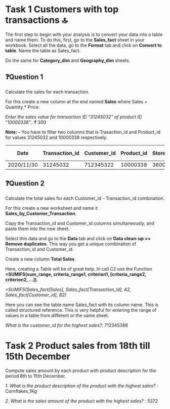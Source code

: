 # Task 1 Customers with top transactions :top:

The first step to begin with your analysis is to convert your data into a table and name them. To do this, first, go to the **Sales_fact** sheet in your workbook. Select all the data, go to the **Format** tab and click on **Convert to table**. Name the table as Sales_fact.

Do the same for **Category_dim** and **Geography_dim** sheets.

## ❓Question 1 
Calculate the sales for each transaction.

For this create a new column at the end named **Sales** where Sales = Quantity * Price.

_Enter the sales value for transaction ID “31245032” of product ID “10000338”._: ₹ 300

**Note: -** You have to filter two columns that is Trasaction_id and Product_id for values 31245032 and 10000338 respectively.

| Date       | Transaction_id | Customer_id | Product_id | Store_id |	Quantity | Price (INR) | Sales |
|------------|----------------|-------------|------------|----------|----------|-------------|-------|
| 2020/11/30 |    31245032    |  712345322  |  10000338  |  36002   |   3.00   |   100.00    | 	300  |

## ❓Question 2
Calculate the total sales for each Customer_id - Transaction_id combination.

For this create a new worksheet and name it **Sales_by_Customer_Transaction**.

Copy the Transaction_id and Customer_id columns simultaneously, and paste them into the new sheet.

Select this data and go to the **Data** tab and click on **Data clean-up >> Remove duplicates**. This way you get a unique combination of Transaction_id and Customer_id.

Create a new column **Total Sales**. 

Here, creating a _Table_ will be of great help. In cell C2 use the Function **=SUMIFS(sum_range, criteria_range1, criterion1, [criteria_range2, criterion2, ...])**.

_=SUMIFS(Sales_fact[Sales], Sales_fact[Transaction_id], A2, Sales_fact[Customer_id], B2)_

Here you can see the table name Sales_fact with its column name. This is called structured reference. This is very helpful for entering the range of values in a table from different or the same sheet.

_What is the customer_id for the highest sales?_: 712345388

# Task 2 Product sales from 18th till 15th December
Compute sales amount by each product with product description for the period 8th to 15th December.


_1. What is the product description of the product with the highest sales?_ : Cornflakes_1Kg

_2. What is the sales amount of the product with the highest sales?_ : 5372


